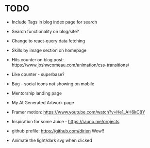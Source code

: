 # TODO

- Include Tags in blog index page for search
- Search functionality on blog/site?
- Change to react-query data fetching

- Skills by image section on homepage

- Hits counter on blog post:
  https://www.joshwcomeau.com/animation/css-transitions/
- Like counter - superbase?

- Bug - social icons not showing on mobile

- Mentorship landing page

- My AI Generated Artwork page
- Framer motion: https://www.youtube.com/watch?v=He1_AH6kC8Y
- Inspiration for some Juice - https://rauno.me/projects

- github profile: https://github.com/dirien Wow!!
- Animate the light/dark svg when clicked
